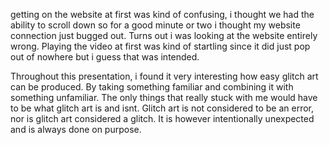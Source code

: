getting on the website at first was kind of confusing, i thought we had the ability to scroll down so for a good minute or two i thought my website connection just bugged out. Turns out i was looking at the website entirely wrong. Playing the video at first was kind of startling since it did just pop out of nowhere but i guess that was intended. 

Throughout this presentation, i found it very interesting how easy glitch art can be produced. By taking something familiar and combining it with something unfamiliar. The only things that really stuck with me would have to be what glitch art is and isnt. Glitch art is not considered to be an error, nor is glitch art considered a glitch. It is however intentionally unexpected and is always done on purpose. 
